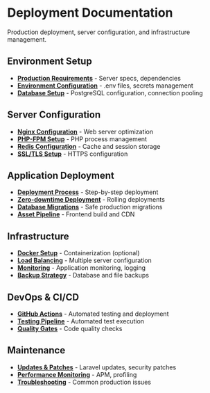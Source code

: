 # Deployment Documentation

Production deployment, server configuration, and infrastructure management.

## Environment Setup
- **[Production Requirements](production-requirements.md)** - Server specs, dependencies
- **[Environment Configuration](environment-config.md)** - .env files, secrets management
- **[Database Setup](database-setup.md)** - PostgreSQL configuration, connection pooling

## Server Configuration
- **[Nginx Configuration](nginx-config.md)** - Web server optimization
- **[PHP-FPM Setup](php-fpm-setup.md)** - PHP process management
- **[Redis Configuration](redis-config.md)** - Cache and session storage
- **[SSL/TLS Setup](ssl-setup.md)** - HTTPS configuration

## Application Deployment
- **[Deployment Process](deployment-process.md)** - Step-by-step deployment
- **[Zero-downtime Deployment](zero-downtime.md)** - Rolling deployments
- **[Database Migrations](production-migrations.md)** - Safe production migrations
- **[Asset Pipeline](asset-pipeline.md)** - Frontend build and CDN

## Infrastructure
- **[Docker Setup](docker-setup.md)** - Containerization (optional)
- **[Load Balancing](load-balancing.md)** - Multiple server configuration
- **[Monitoring](monitoring.md)** - Application monitoring, logging
- **[Backup Strategy](backup-strategy.md)** - Database and file backups

## DevOps & CI/CD
- **[GitHub Actions](github-actions.md)** - Automated testing and deployment
- **[Testing Pipeline](testing-pipeline.md)** - Automated test execution
- **[Quality Gates](quality-gates.md)** - Code quality checks

## Maintenance
- **[Updates & Patches](updates.md)** - Laravel updates, security patches
- **[Performance Monitoring](performance-monitoring.md)** - APM, profiling
- **[Troubleshooting](troubleshooting.md)** - Common production issues